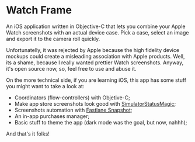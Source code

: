 # Watch Frame

An iOS application written in Objective-C that lets you combine your Apple Watch screenshots with an actual device case. Pick a case, select an image and export it to the camera roll quickly. 

Unfortunatelly, it was rejected by Apple because the high fidelity device mockups could create a misleading association with Apple products. Well, its a shame, because I really wanted prettier Watch screenshots. Anyway, it's open source now, so, feel free to use and abuse it.

On the more technical side, if you are learning iOS, this app has some stuff you might want to take a look at:

- Coordinators (flow-controllers) with Objetive-C;
- Make app store screenshots look good with [SimulatorStatusMagic](https://github.com/shinydevelopment/SimulatorStatusMagic);
- Screenshots automation with [Fastlane Snapshot](https://docs.fastlane.tools/actions/snapshot/);
- An in-app purchases manager;
- Basic stuff to theme the app (dark mode was the goal, but now, nahhh);

And that's it folks!
